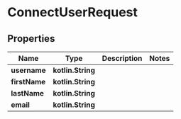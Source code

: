 
# ConnectUserRequest

## Properties
Name | Type | Description | Notes
------------ | ------------- | ------------- | -------------
**username** | **kotlin.String** |  | 
**firstName** | **kotlin.String** |  | 
**lastName** | **kotlin.String** |  | 
**email** | **kotlin.String** |  | 



